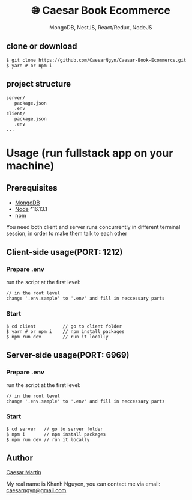 <h1 align="center">
🌐 Caesar Book Ecommerce
</h1>
<p align="center">
MongoDB, NestJS, React/Redux, NodeJS
</p>


## clone or download
```terminal
$ git clone https://github.com/CaesarNgyn/Caesar-Book-Ecommerce.git
$ yarn # or npm i
```

## project structure
```terminal
server/
   package.json
   .env
client/
   package.json
   .env
...
```

# Usage (run fullstack app on your machine)

## Prerequisites
- [MongoDB](https://gist.github.com/nrollr/9f523ae17ecdbb50311980503409aeb3)
- [Node](https://nodejs.org/en/download/) ^16.13.1
- [npm](https://nodejs.org/en/download/package-manager/)

You need both client and server runs concurrently in different terminal session, in order to make them talk to each other

## Client-side usage(PORT: 1212)
### Prepare .env

run the script at the first level:

```terminal
// in the root level
change '.env.sample' to '.env' and fill in neccessary parts
```

### Start

```terminal
$ cd client          // go to client folder
$ yarn # or npm i    // npm install packages
$ npm run dev        // run it locally
```

## Server-side usage(PORT: 6969)

### Prepare .env

run the script at the first level:

```terminal
// in the root level
change '.env.sample' to '.env' and fill in neccessary parts
```

### Start

```terminal
$ cd server   // go to server folder
$ npm i       // npm install packages
$ npm run dev // run it locally
```

## Author
[Caesar Martin](https://facebook.com/khanhrussian)

My real name is Khanh Nguyen, you can contact me via email: caesarngyn@gmail.com